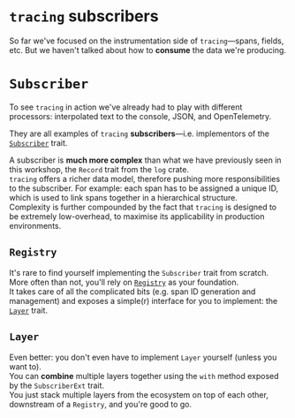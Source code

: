 # `tracing` subscribers

So far we've focused on the instrumentation side of `tracing`—spans, fields, etc.
But we haven't talked about how to **consume** the data we're producing.

# `Subscriber`

To see `tracing` in action we've already had to play with different processors:
interpolated text to the console, JSON, and OpenTelemetry.  

They are all examples of `tracing` **subscribers**—i.e. implementors of the
[`Subscriber`](https://docs.rs/tracing/latest/tracing/subscriber/trait.Subscriber.html)
trait.  

A subscriber is **much more complex** than what we have previously seen in this workshop,
the `Record` trait from the `log` crate.\
`tracing` offers a richer data model, therefore pushing more responsibilities to the subscriber.
For example: each span has to be assigned a unique ID, which is used to link spans together in a
hierarchical structure.\
Complexity is further compounded by the fact that `tracing` is designed to be extremely
low-overhead, to maximise its applicability in production environments.

## `Registry`

It's rare to find yourself implementing the `Subscriber` trait from scratch.  
More often than not, you'll rely on [`Registry`](https://docs.rs/tracing_subscriber/latest/tracing_subscriber/registry/struct.Registry.html)
as your foundation.\
It takes care of all the complicated bits (e.g. span ID generation and management) and
exposes a simple(r) interface for you to implement: the
[`Layer`](https://docs.rs/tracing_subscriber/latest/tracing_subscriber/layer/trait.Layer.html) trait.

## `Layer`

Even better: you don't even have to implement `Layer` yourself (unless you want to).  
You can **combine** multiple layers together using the `with` method exposed by
the `SubscriberExt` trait.\
You just stack multiple layers from the ecosystem on top of each other,
downstream of a `Registry`, and you're good to go.
